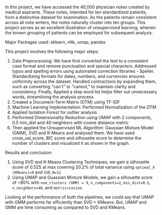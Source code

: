 In this project, we have accessed the 40,000 physician notes created by medical aspirants. These notes, intended for ten standardized patients, form a distinctive dataset for examination. As the patients remain consistent across all note writers, the notes naturally cluster into ten groups. This project serves as an excellent illustration of unsupervised learning, wherein the known grouping of patients can be employed for subsequent analysis.

Major Packages used: sklearn, nltk, umap, pandas

This project involves the following major steps:
1. Data Preprocessing:
    We have first converted the text to a consistent case format and remove punctuation and special characters. 
    Addressed typos and spelling errors using automated correction libraries - Speller. 
    Standardizing formats for dates, numbers, and currencies ensures uniformity across the dataset. 
    Handled contractions by expanding them, such as converting "can't" to "cannot," to maintain clarity and consistency. 
    Finally, Applied a stop word list helps filter out unnecessary words, streamlining the analysis process.
2. Created a Document-Term Matrix (DTM) using TF-IDF
3. Machine Learning Implementation: Performed Normalization of the DTM
4. Applied Isolation Forest for outlier analysis
5. Performed Dimensionality Reduction using UMAP with 2 components, 0.5 min_dist and 40 neighbors with cosine distance metric
6. Then applied the Unsupervised ML Algorithm: Gaussian Mixture Model (GMM), SVD and K-Means and analysed them.
We have used cross_val_score, BIC score and silhouette score to determine the number of clusters and visualized it as shown in  the graph.

Results and conclusion:
1) Using SVD and K-Means Clustering Techniques, we gain a silhouette score of 0.525 at max covering 20.2% of total variance using `optimal_k (KMeans)=9` and `SVD_N=12`
2) Using UMAP and Guassian Mixture Models, we gain a silhouette score of ~80% with `num_clusters (GMM) = 9`, `n_components=2`, `min_dist=0.5`, `n_neighbors=40`, and `metric=cosine`.

Looking at the performance of both the pipelines, we could say that UMAP with GMM performs far efficiently than SVD + KMeans. But, UMAP and GMM are time consuming as compared to SVD and KMeans.

